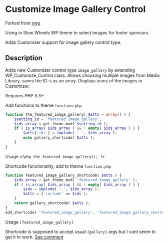 # Customize Image Gallery Control

Forked from [xwp](https://github.com/xwp/wp-customize-image-gallery-control)

Using in Slow Wheels WP theme to select images for footer sponsors.

Adds Customizer support for image gallery control type.

## Description ##
Adds new Customizer control type `image_gallery` by extending WP_Customize_Control class. Allows choosing multiple images from Media Library, saves the ID-s as an array.
Displays icons of the images in Customizer.

Requires PHP 5.3+

Add functions to theme `function.php`

```PHP
function the_featured_image_gallery( $atts = array() ) {
    $setting_id = 'featured_image_gallery';
    $ids_array = get_theme_mod( $setting_id );
    if ( is_array( $ids_array ) && ! empty( $ids_array ) ) {
        $atts['ids'] = implode( ' ', $ids_array );
        echo gallery_shortcode( $atts );
    }
}
```

Usage `<?php the_featured_image_gallery(); ?>`

Shortcode functionality, add to theme `function.php`

```PHP
function featured_image_gallery_shortcode( $atts ) {
    $ids_array = get_theme_mod( 'featured_image_gallery' );
    if ( is_array( $ids_array ) && ! empty( $ids_array ) ) {
        $ids = implode( ',', $ids_array );
        $atts = ['include' => $ids ];
    }
    return gallery_shortcode( $atts );
}
add_shortcode( 'featured_image_gallery', 'featured_image_gallery_shortcode' );

```

Usage `[featured_image_gallery]`

Shortcode is supposed to accept usual `[gallery]` args but I cant seem to get it to work. [See comment](https://make.xwp.co/2016/08/12/image-gallery-control-for-the-customizer/#comment-24472)
